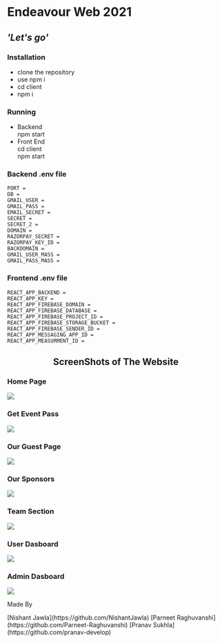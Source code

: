 # Endeavour Web 2021

## _'Let\'s go'_

### Installation

- clone the repository
- use npm i
- cd client
- npm i

### Running

- Backend\
  npm start
- Front End\
  cd client\
  npm start

### Backend .env file

```
PORT = 
DB = 
GMAIL_USER = 
GMAIL_PASS = 
EMAIL_SECRET = 
SECRET = 
SECRET_2 = 
DOMAIN = 
RAZORPAY_SECRET =
RAZORPAY_KEY_ID = 
BACKDOMAIN = 
GMAIL_USER_MASS = 
GMAIL_PASS_MASS = 
```

### Frontend .env file
```
REACT_APP_BACKEND = 
REACT_APP_KEY = 
REACT_APP_FIREBASE_DOMAIN =  
REACT_APP_FIREBASE_DATABASE = 
REACT_APP_FIREBASE_PROJECT_ID = 
REACT_APP_FIREBASE_STORAGE_BUCKET = 
REACT_APP_FIREBASE_SENDER_ID = 
REACT_APP_MESSAGING_APP_ID = 
REACT_APP_MEASURMENT_ID = 
```
<h2 align="center">ScreenShots of The Website</h2>
<h3>Home Page</h3>
<img src ="https://github.com/NishantJawla/Endeavour-web-2021/blob/main/ScreenShots/home.png" />
<h3>Get Event Pass</h3>
<img src ="https://github.com/NishantJawla/Endeavour-web-2021/blob/main/ScreenShots/eventpass.png" />
<h3>Our Guest Page</h3>
<img src ="https://github.com/NishantJawla/Endeavour-web-2021/blob/main/ScreenShots/speakerpage.png" />
<h3>Our Sponsors</h3>
<img src ="https://github.com/NishantJawla/Endeavour-web-2021/blob/main/ScreenShots/sponsors.png" />
<h3>Team Section</h3>
<img src ="https://github.com/NishantJawla/Endeavour-web-2021/blob/main/ScreenShots/team.png" />
<h3>User Dasboard</h3>
<img src ="https://github.com/NishantJawla/Endeavour-web-2021/blob/main/ScreenShots/userdashnoard.png" />
<h3>Admin Dasboard</h3>
<img src ="https://github.com/NishantJawla/Endeavour-web-2021/blob/main/ScreenShots/admin.png" />
<p>Made By</p>
[Nishant Jawla](https://github.com/NishantJawla) <br\>
[Parneet Raghuvanshi](https://github.com/Parneet-Raghuvanshi) <br\>
[Pranav Sukhla](https://github.com/pranav-develop)


